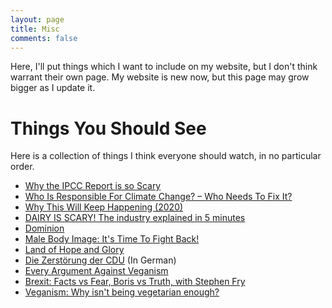 ```yaml
---
layout: page
title: Misc
comments: false
---
```


Here, I'll put things which I want to include on my website, but I don't think warrant their own page. My website is new now, but this page may grow bigger as I update it.

Things You Should See
=====================

Here is a collection of things I think everyone should watch, in no particular order.
- [Why the IPCC Report is so Scary](https://www.youtube.com/watch?v=1CZL3JZGLKY)
- [Who Is Responsible For Climate Change? – Who Needs To Fix It?](https://www.youtube.com/watch?v=ipVxxxqwBQw)
- [Why This Will Keep Happening (2020)](https://youtu.be/agNhEAVWtHY)
- [DAIRY IS SCARY! The industry explained in 5 minutes](https://www.youtube.com/watch?v=UcN7SGGoCNI)
- [Dominion](https://youtu.be/LQRAfJyEsko)
- [Male Body Image: It's Time To Fight Back!](https://www.youtube.com/watch?v=M49vu0C9Euk)
- [Land of Hope and Glory](https://www.youtube.com/watch?v=dvtVkNofcq8)
- [Die Zerstörung der CDU](https://www.youtube.com/watch?v=4Y1lZQsyuSQ) (In German)
- [Every Argument Against Veganism](https://www.youtube.com/watch?v=byTxzzztRBU)
- [Brexit: Facts vs Fear, Boris vs Truth, with Stephen Fry](https://www.youtube.com/watch?v=UYonSZ8s3_o)
- [Veganism: Why isn't being vegetarian enough?](https://youtu.be/pUsqS1k8Bu0)
